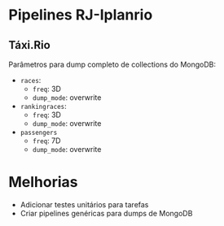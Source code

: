# Pipelines RJ-Iplanrio

## Táxi.Rio

Parâmetros para dump completo de collections do MongoDB:

- `races`:
  - `freq`: 3D
  - `dump_mode`: overwrite
- `rankingraces`:
  - `freq`: 3D
  - `dump_mode`: overwrite
- `passengers`
  - `freq`: 7D
  - `dump_mode`: overwrite

# Melhorias

- Adicionar testes unitários para tarefas
- Criar pipelines genéricas para dumps de MongoDB
